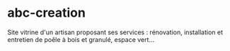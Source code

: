 # abc-creation
Site vitrine d'un artisan proposant ses services : rénovation, installation et entretien de poêle à bois et granulé, espace vert...
